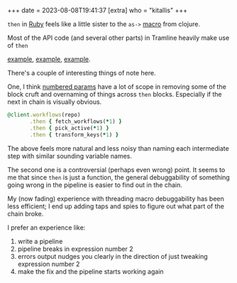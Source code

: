 +++
date = 2023-08-08T19:41:37
[extra]
who = "kitallis"
+++

`then` in [Ruby](https://apidock.com/ruby/v2_6_3/Object/then) feels like a little sister to the `as->` [macro](https://clojuredocs.org/clojure.core/as-%3E) from clojure.

Most of the API code (and several other parts) in Tramline heavily make use of `then`

[example](https://github.com/tramlinehq/tramline/blob/main/app/libs/installations/github/api.rb#L20), [example](https://github.com/tramlinehq/tramline/blob/main/app/libs/installations/gitlab/api.rb#L62), [example](https://github.com/tramlinehq/tramline/blob/main/app/libs/installations/google/firebase/api.rb#L49).

There's a couple of interesting things of note here.

One, I think [numbered params](https://ruby-doc.org/core-2.7.0/Proc.html#class-Proc-label-Numbered+parameters) have a lot of scope in removing some of the block cruft and overnaming of things across `then` blocks. Especially if the next in chain is visually obvious.

```ruby
@client.workflows(repo)
       .then { fetch_workflows(*1) }
       .then { pick_active(*1) }
       .then { transform_keys(*1) }
```

The above feels more natural and less noisy than naming each intermediate step with similar sounding variable names.

The second one is a controversial (perhaps even wrong) point. It seems to me that since `then` is just a function, the general debuggability of something going wrong in the pipeline is easier to find out in the chain.

My (now fading) experience with threading macro debuggability has been less efficient; I end up adding taps and spies to figure out what part of the chain broke.

I prefer an experience like:

1. write a pipeline
2. pipeline breaks in expression number 2
3. errors output nudges you clearly in the direction of just tweaking expression number 2
4. make the fix and the pipeline starts working again
